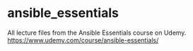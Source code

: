 # ansible_essentials
All lecture files from the Ansible Essentials course on Udemy.
https://www.udemy.com/course/ansible-essentials/
